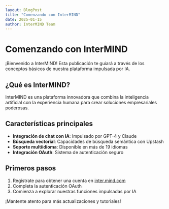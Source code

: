 ```yaml
---
layout: BlogPost
title: "Comenzando con InterMIND"
date: 2025-01-15
author: InterMIND Team
---
```


# Comenzando con InterMIND

¡Bienvenido a InterMIND! Esta publicación te guiará a través de los conceptos básicos de nuestra plataforma impulsada por IA.

## ¿Qué es InterMIND?

InterMIND es una plataforma innovadora que combina la inteligencia artificial con la experiencia humana para crear soluciones empresariales poderosas.

## Características principales

- **Integración de chat con IA**: Impulsado por GPT-4 y Claude
- **Búsqueda vectorial**: Capacidades de búsqueda semántica con Upstash
- **Soporte multiidioma**: Disponible en más de 19 idiomas
- **Integración OAuth**: Sistema de autenticación seguro

## Primeros pasos

1. Regístrate para obtener una cuenta en [inter.mind.com](https://inter.mind.com)
2. Completa la autenticación OAuth
3. Comienza a explorar nuestras funciones impulsadas por IA

¡Mantente atento para más actualizaciones y tutoriales!